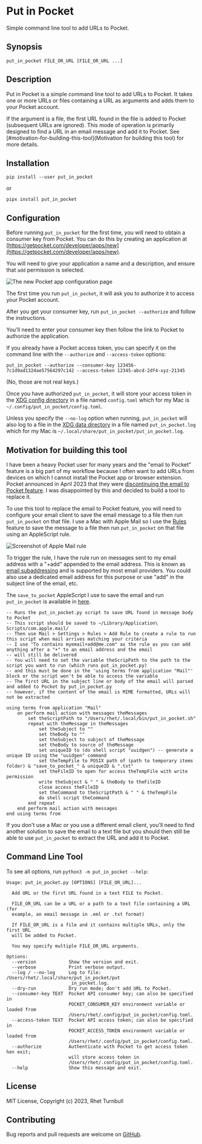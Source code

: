 # Put in Pocket

Simple command line tool to add URLs to Pocket.

## Synopsis

    put_in_pocket FILE_OR_URL [FILE_OR_URL ...]

## Description

Put in Pocket is a simple command line tool to add URLs to Pocket.
It takes one or more URLs or files containing a URL as arguments and adds them to your Pocket account.

If the argument is a file, the first URL found in the file is added to Pocket (subsequent URLs are ignored).
This mode of operation is primarily designed to find a URL in an email message and add it to Pocket.
See [#motivation-for-building-this-tool](Motivation for building this tool) for more details.

## Installation

`pip install --user put_in_pocket`

or

`pipx install put_in_pocket`

## Configuration

Before running `put_in_pocket` for the first time, you will need to obtain a consumer key from Pocket.
You can do this by creating an application at [https://getpocket.com/developer/apps/new](https://getpocket.com/developer/apps/new).

You will need to give your application a name and a description, and ensure that `add` permission is selected.

![The new Pocket app configuration page](https://raw.githubusercontent.com/RhetTbull/put_in_pocket/main/NewPocketApp.png "The new Pocket app configuration page")

The first time you run `put_in_pocket`, it will ask you to authorize it to access your Pocket account.

After you get your consumer key, run `put_in_pocket --authorize` and follow the instructions.

You'll need to enter your consumer key then follow the link to Pocket to authorize the application.

If you already have a Pocket access token, you can specify it on the command line with the `--authorize` and `--access-token` options:

`put_in_pocket --authorize --consumer-key 123456-7c1d9ad1324ae57564297c142 --access-token 12345-abcd-2df4-xyz-21345`

(No, those are not real keys.)

Once you have authorized `put_in_pocket`, it will store your access token in the [XDG config directory](https://specifications.freedesktop.org/basedir-spec/basedir-spec-latest.html) in a file named `config.toml` which for my Mac is `~/.config/put_in_pocket/config.toml`.

Unless you specify the `--no-log` option when running, `put_in_pocket` will also log to a file in the [XDG data directory](https://specifications.freedesktop.org/basedir-spec/basedir-spec-latest.html) in a file named `put_in_pocket.log` which for my Mac is `~/.local/share/put_in_pocket/put_in_pocket.log`.

## Motivation for building this tool

I have been a heavy Pocket user for many years and the "email to Pocket" feature is a big part of my workflow
because I often want to add URLs from devices on which I cannot install the Pocket app or browser extension.
Pocket announced in April 2023 that they were [discontinuing the email to Pocket feature](https://help.getpocket.com/article/1020-saving-to-pocket-via-email).
I was disappointed by this and decided to build a tool to replace it.

To use this tool to replace the email to Pocket feature, you will need to configure your email client to save the email message
to a file then run `put_in_pocket` on that file. I use a Mac with Apple Mail so I use the [Rules](https://support.apple.com/guide/mail/use-rules-to-manage-emails-you-receive-mlhlp1017/mac#:~:text=Use%20rules%20to%20manage%20emails%20you%20receive%20in,message.%205%20Specify%20the%20conditions.%20More%20items%20)
feature to save the message to a file then run `put_in_pocket` on that file using an AppleScript rule.

![Screenshot of Apple Mail rule](https://raw.githubusercontent.com/RhetTbull/put_in_pocket/main/Apple_Mail_rule.png "Apple Mail rule")

To trigger the rule, I have the rule run on messages sent to my email address with a "+add" appended to the email address.
This is known as [email subaddressing](https://zemalf.com/1418/email-sub-addressing/#:~:text=What%20is%20email%20sub-addressing%3F%201%20You%20can%20add,%2Btag%20qualifiers%20to%20effectively%20create%20infinite%20email%20sub-addresses.) and is supported by most email providers.
You could also use a dedicated email address for this purpose or use "add" in the subject line of the email, etc.

The `save_to_pocket` AppleScript I use to save the email and run `put_in_pocket` is available in [here](https://raw.githubusercontent.com/RhetTbull/put_in_pocket/main/save_to_pocket.applescript).

```applescript
-- Runs the put_in_pocket.py script to save URL found in message body to Pocket 
-- This script should be saved to ~/Library/Application\ Scripts/com.apple.mail/
-- Then use Mail > Settings > Rules > Add Rule to create a rule to run this script when mail arrives matching your criteria
-- I use "To contains myemail+add@me.com" as the rule as you can add anything after a "+" to an email address and the email
-- will still be delivered
-- You will need to set the variable theScripPath to the path to the script you want to run (which runs put_in_pocket.py) 
-- and this must be done in the 'using terms from application "Mail"' block or the script won't be able to access the variable
-- The first URL in the subject line or body of the email will parsed and added to Pocket by put_in_pocket.py
-- however, if the content of the email is MIME formatted, URLs will not be extracted

using terms from application "Mail"
    on perform mail action with messages theMessages
        set theScriptPath to "/Users/rhet/.local/bin/put_in_pocket.sh"
        repeat with theMessage in theMessages
            set theSubject to ""
            set theBody to ""
            set theSubject to subject of theMessage
            set theBody to source of theMessage
            set uniqueID to (do shell script "uuidgen") -- generate a unique ID using the "uuidgen" command
            set theTempFile to POSIX path of (path to temporary items folder) & "save_to_pocket_" & uniqueID & ".txt"
            set theFileID to open for access theTempFile with write permission
            write theSubject & " " & theBody to theFileID
            close access theFileID
            set theCommand to theScriptPath & " " & theTempFile
            do shell script theCommand
        end repeat
    end perform mail action with messages
end using terms from
```

If you don't use a Mac or you use a different email client, you'll need to find another solution to save the email to a text file but
you should then still be able to use `put_in_pocket` to extract the URL and add it to Pocket.

## Command Line Tool

To see all options, run `python3 -m put_in_pocket --help`:

```
Usage: put_in_pocket.py [OPTIONS] [FILE_OR_URL]...

  Add URL or the first URL found in a text FILE to Pocket.

  FILE_OR_URL can be a URL or a path to a text file containing a URL (for
  example, an email message in .eml or .txt format)

  If FILE_OR_URL is a file and it contains multiple URLs, only the first URL
  will be added to Pocket.

  You may specify multiple FILE_OR_URL arguments.

Options:
  --version            Show the version and exit.
  --verbose            Print verbose output.
  --log / --no-log     Log to file: /Users/rhet/.local/share/put_in_pocket/put
                       _in_pocket.log.
  --dry-run            Dry run mode; don't add URL to Pocket.
  --consumer-key TEXT  Pocket API consumer key; can also be specified in
                       POCKET_CONSUMER_KEY environment variable or loaded from
                       /Users/rhet/.config/put_in_pocket/config.toml.
  --access-token TEXT  Pocket API access token; can also be specified in
                       POCKET_ACCESS_TOKEN environment variable or loaded from
                       /Users/rhet/.config/put_in_pocket/config.toml.
  --authorize          Authenticate with Pocket to get access token hen exit;
                       will store access token in
                       /Users/rhet/.config/put_in_pocket/config.toml.
  --help               Show this message and exit.
```

## License

MIT License, Copyright (c) 2023, Rhet Turnbull

## Contributing

Bug reports and pull requests are welcome on [GitHub](https://github.com/RhetTbull/put_in_pocket).
